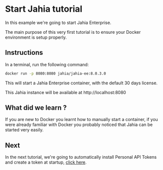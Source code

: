 # Start Jahia tutorial

In this example we're going to start Jahia Enterprise.

The main purpose of this very first tutorial is to ensure your Docker environment is setup properly.

## Instructions

In a terminal, run the following command:

```bash
docker run -p 8080:8080 jahia/jahia-ee:8.0.3.0
```

This will start a Jahia Enterprise container, with the default 30 days license. 

This Jahia instance will be available at http://localhost:8080

## What did we learn ?

If you are new to Docker you learnt how to manually start a container, if you were already familiar with Docker you probably noticed that Jahia can be started very easily.

## Next

In the next tutorial, we're going to automatically install Personal API Tokens and create a token at startup, [click here](../01-personal-api-tokens/).
